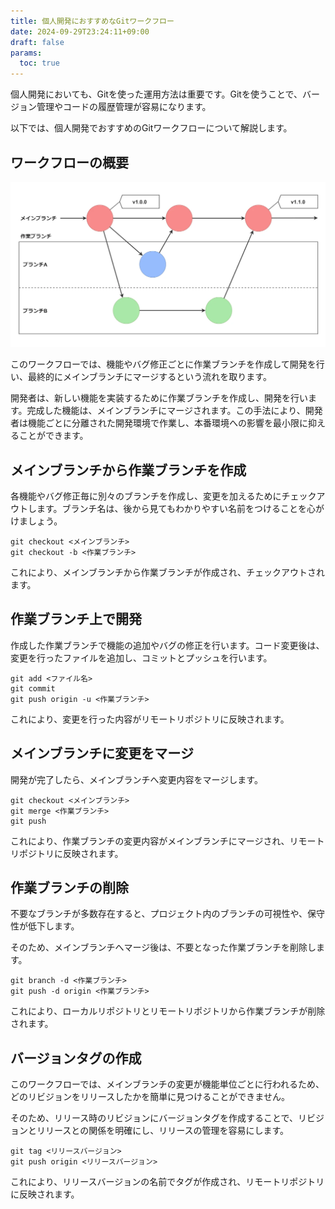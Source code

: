 ```yaml
---
title: 個人開発におすすめなGitワークフロー
date: 2024-09-29T23:24:11+09:00
draft: false
params:
  toc: true
---
```


個人開発においても、Gitを使った運用方法は重要です。Gitを使うことで、バージョン管理やコードの履歴管理が容易になります。

以下では、個人開発でおすすめのGitワークフローについて解説します。

## ワークフローの概要

![Gitソロフロー](images/git-solo-flow.webp)

このワークフローでは、機能やバグ修正ごとに作業ブランチを作成して開発を行い、最終的にメインブランチにマージするという流れを取ります。

開発者は、新しい機能を実装するために作業ブランチを作成し、開発を行います。完成した機能は、メインブランチにマージされます。この手法により、開発者は機能ごとに分離された開発環境で作業し、本番環境への影響を最小限に抑えることができます。

## メインブランチから作業ブランチを作成

各機能やバグ修正毎に別々のブランチを作成し、変更を加えるためにチェックアウトします。ブランチ名は、後から見てもわかりやすい名前をつけることを心がけましょう。

```
git checkout <メインブランチ>
git checkout -b <作業ブランチ>
```

これにより、メインブランチから作業ブランチが作成され、チェックアウトされます。

## 作業ブランチ上で開発

作成した作業ブランチで機能の追加やバグの修正を行います。コード変更後は、変更を行ったファイルを追加し、コミットとプッシュを行います。

```
git add <ファイル名>
git commit
git push origin -u <作業ブランチ>
```

これにより、変更を行った内容がリモートリポジトリに反映されます。

## メインブランチに変更をマージ

開発が完了したら、メインブランチへ変更内容をマージします。

```
git checkout <メインブランチ>
git merge <作業ブランチ>
git push
```

これにより、作業ブランチの変更内容がメインブランチにマージされ、リモートリポジトリに反映されます。

## 作業ブランチの削除

不要なブランチが多数存在すると、プロジェクト内のブランチの可視性や、保守性が低下します。

そのため、メインブランチへマージ後は、不要となった作業ブランチを削除します。

```
git branch -d <作業ブランチ>
git push -d origin <作業ブランチ>
```

これにより、ローカルリポジトリとリモートリポジトリから作業ブランチが削除されます。

## バージョンタグの作成

このワークフローでは、メインブランチの変更が機能単位ごとに行われるため、どのリビジョンをリリースしたかを簡単に見つけることができません。

そのため、リリース時のリビジョンにバージョンタグを作成することで、リビジョンとリリースとの関係を明確にし、リリースの管理を容易にします。

```
git tag <リリースバージョン>
git push origin <リリースバージョン>
```

これにより、リリースバージョンの名前でタグが作成され、リモートリポジトリに反映されます。
